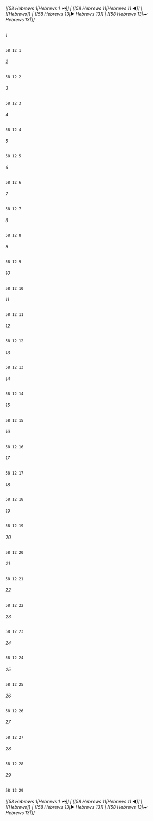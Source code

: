 
###### [[58 Hebrews 1|Hebrews 1 ⏮]] | [[58 Hebrews 11|Hebrews 11 ◀]] | [[Hebrews]] | [[58 Hebrews 13|▶ Hebrews 13]] | [[58 Hebrews 13|⏭ Hebrews 13|]]

###### 1
``` verse
58 12 1 
```
###### 2
``` verse
58 12 2 
```
###### 3
``` verse
58 12 3 
```
###### 4
``` verse
58 12 4 
```
###### 5
``` verse
58 12 5 
```
###### 6
``` verse
58 12 6 
```
###### 7
``` verse
58 12 7 
```
###### 8
``` verse
58 12 8 
```
###### 9
``` verse
58 12 9 
```
###### 10
``` verse
58 12 10 
```
###### 11
``` verse
58 12 11 
```
###### 12
``` verse
58 12 12 
```
###### 13
``` verse
58 12 13 
```
###### 14
``` verse
58 12 14 
```
###### 15
``` verse
58 12 15 
```
###### 16
``` verse
58 12 16 
```
###### 17
``` verse
58 12 17 
```
###### 18
``` verse
58 12 18 
```
###### 19
``` verse
58 12 19 
```
###### 20
``` verse
58 12 20 
```
###### 21
``` verse
58 12 21 
```
###### 22
``` verse
58 12 22 
```
###### 23
``` verse
58 12 23 
```
###### 24
``` verse
58 12 24 
```
###### 25
``` verse
58 12 25 
```
###### 26
``` verse
58 12 26 
```
###### 27
``` verse
58 12 27 
```
###### 28
``` verse
58 12 28 
```
###### 29
``` verse
58 12 29 
```

###### [[58 Hebrews 1|Hebrews 1 ⏮]] | [[58 Hebrews 11|Hebrews 11 ◀]] | [[Hebrews]] | [[58 Hebrews 13|▶ Hebrews 13]] | [[58 Hebrews 13|⏭ Hebrews 13|]]

